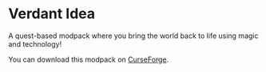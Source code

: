 # Verdant Idea
A quest-based modpack where you bring the world back to life using magic and technology! 

You can download this modpack on [CurseForge](https://www.curseforge.com/minecraft/modpacks/verdant-idea).